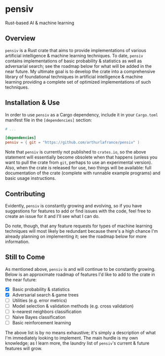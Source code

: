 # pensiv
Rust-based AI & machine learning

## Overview
`pensiv` is a Rust crate that aims to provide implementations of various artificial intelligence & machine learning techniques. To date, `pensiv` contains implementations of basic probability & statistics as well as adversarial search; see the roadmap below for what will be added in the near future. My ultimate goal is to develop the crate into a comprehensive library of foundational techniques in artificial intelligence & machine learning providing a complete set of optimized implementations of such techniques.

## Installation & Use
In order to use `pensiv` as a Cargo dependency, include it in your `Cargo.toml` manifest file in the `[dependencies]` section:
```toml
# ...

[dependencies]
pensiv = { git = "https://github.com/arthurlafrance/pensiv" )
```

Note that `pensiv` is currently not published to `crates.io`, so the above statement will essentially become obsolete when that happens (unless you want to pull the crate from `git`, perhaps to use an experimental version). Also, when the crate is released for use, two things will be available: full documentation of the crate (complete with runnable example programs) and basic usage instructions.

## Contributing
Evidently, `pensiv` is constantly growing and evolving, so if you have suggestions for features to add or find issues with the code, feel free to create an issue for it and I'll see what I can do.

Do note, though, that any feature requests for types of machine learning techniques will most likely be redundant because there's a high chance I'm already planning on implementing it; see the roadmap below for more information.

## Still to Come
As mentioned above, `pensiv` is and will continue to be constantly growing. Below is an approximate roadmap of features I'd like to add to the crate in the near future:
- [x] Basic probability & statistics
- [x] Adversarial search & game trees
- [ ] Utilities (e.g. error metrics)
- [ ] Model selection & validation methods (e.g. cross validation)
- [ ] k-nearest neighbors classification
- [ ] Naive Bayes classification
- [ ] Basic reinforcement learning

The above list is by no means exhaustive; it's simply a description of what I'm immediately looking to implement. The main hurdle is my own knowledge; as I learn more, the laundry list of `pensiv`'s current & future features will grow.
